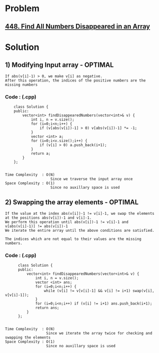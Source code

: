# Problem

## [448. Find All Numbers Disappeared in an Array](https://leetcode.com/problems/find-all-numbers-disappeared-in-an-array/)


# Solution 

## 1) Modifying Input array - OPTIMAL
      
    If abs(v[i]-1) > 0, we make v[i] as negative.
    After this operation, the indices of the positive numbers are the missing numbers
   
   
   ### Code : (.cpp)
    
        class Solution {
        public:
            vector<int> findDisappearedNumbers(vector<int>& v) {
                int i, n = v.size();
                for (i=0;i<n;i++) {
                    if (v[abs(v[i])-1] > 0) v[abs(v[i])-1] *= -1;
                }
                vector <int> a;
                for (i=0;i<v.size();i++) {
                    if (v[i] > 0) a.push_back(i+1);
                }
                return a;
            }
        };
    
    
    Time Complexity  : O(N) 
                         Since we traverse the input array once 
    Space Complexity : O(1)
                         Since no auxillary space is used
          
          
                
## 2) Swapping the array elements - OPTIMAL

    If the value at the index abs(v[i])-1 != v[i]-1, we swap the elements at the positions abs(v[i])-1 and v[i]-1.
    We perform this operation until abs(v[i])-1 != v[i]-1 and v[abs(v[i]-1)] != abs(v[i])-1
    We iterate the entire array until the above conditions are satisfied.
    
    The indices which are not equal to their values are the missing numbers.
    
    
   ### Code : (.cpp)
    
          class Solution {
          public:
              vector<int> findDisappearedNumbers(vector<int>& v) {
                  int i, n = v.size();
                  vector <int> ans;
                  for (i=0;i<n;i++) {
                      while (v[i] != v[v[i]-1] && v[i] != i+1) swap(v[i], v[v[i]-1]);
                  }
                  for (i=0;i<n;i++) if (v[i] != i+1) ans.push_back(i+1); 
                  return ans;
              }
          };

    
    Time Complexity  : O(N) 
                       Since we iterate the array twice for checking and swapping the elements
    Space Complexity : O(1)
                       Since no auxillary space is used
                
